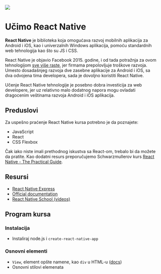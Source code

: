 ![](https://habiletechnologies.com/wp-content/uploads/2017/02/reactnative-1110x550.jpg)

# Učimo React Native

**React Native** je biblioteka koja omogućava razvoj mobilnih aplikacija za Android i iOS, kao i univerzalnih Windows aplikacija, pomoću standardnih web tehnologija kao što su JS i CSS. 

React Native je objavio Facebook 2015. godine, i od tada potražnja za ovom tehnologijom [sve više raste](https://www.indeed.com/jobtrends/q-react-native.html), jer firmama prepolovljuje troškove razvoja. Umesto dosadašnjeg razvoja dve zasebne aplikacije za Android i iOS, sa dva odvojena tima developera, sada je dovoljno koristiti React Native.

Učenje React Native tehnologije je posebno dobra investicija za web developere, jer uz relativno malo dodatnog napora mogu ovladati dragocenim veštinama razvoja Android i iOS aplikacija.

## Preduslovi

Za uspešno praćenje React Native kursa potrebno je da poznajete:

- JavaScript
- React
- CSS Flexbox

Čak iako niste imali prethodnog iskustva sa React-om, trebalo bi da možete da pratite. Kao dodatni resurs preporučujemo Schwarzmullerov kurs [React Native - The Practical Guide](https://www.udemy.com/react-native-the-practical-guide/learn/v4/content).

## Resursi

- [React Native Express](http://www.reactnativeexpress.com/)
- [Official documentation](http://facebook.github.io/react-native/docs/getting-started.html)
- [React Native School (videos)](https://www.youtube.com/playlist?list=PLjVnDc2oPyOGBOb75V8CpeSr9Gww8pZdL)

## Program kursa

### Instalacija

- Instaliraj node.js i `create-react-native-app`

### Osnovni elementi

- `View`, element opšte namene, kao `div` u HTML-u ([docs](http://www.reactnativeexpress.com/view))
- Osnovni stilovi elemenata
